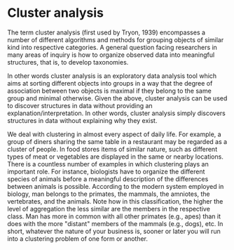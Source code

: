 Cluster analysis
====================
The term cluster analysis (first used by Tryon, 1939) encompasses a number of different algorithms and methods for grouping objects of similar kind into respective categories. A general question facing researchers in many areas of inquiry is how to organize observed data into meaningful structures, that is, to develop taxonomies. 

In other words cluster analysis is an exploratory data analysis tool which aims at sorting different objects into groups in a way that the degree of association between two objects is maximal if they belong to the same group and minimal otherwise. Given the above, cluster analysis can be used to discover structures in data without providing an explanation/interpretation. In other words, cluster analysis simply discovers structures in data without explaining why they exist.

We deal with clustering in almost every aspect of daily life. For example, a group of diners sharing the same table in a restaurant may be regarded as a cluster of people. In food stores items of similar nature, such as different types of meat or vegetables are displayed in the same or nearby locations. There is a countless number of examples in which clustering plays an important role. For instance, biologists have to organize the different species of animals before a meaningful description of the differences between animals is possible. According to the modern system employed in biology, man belongs to the primates, the mammals, the amniotes, the vertebrates, and the animals. Note how in this classification, the higher the level of aggregation the less similar are the members in the respective class. Man has more in common with all other primates (e.g., apes) than it does with the more "distant" members of the mammals (e.g., dogs), etc. In short, whatever the nature of your business is, sooner or later you will run into a clustering problem of one form or another.
